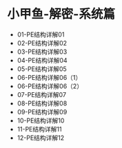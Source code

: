# 小甲鱼-解密-系统篇

* 01-PE结构详解01
* 02-PE结构详解02
* 03-PE结构详解03
* 04-PE结构详解04
* 05-PE结构详解05
* 06-PE结构详解06（1）
* 06-PE结构详解06（2）
* 07-PE结构详解07
* 08-PE结构详解08
* 09-PE结构详解09
* 10-PE结构详解10
* 11-PE结构详解11
* 12-PE结构详解12

